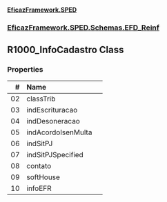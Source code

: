 #### [EficazFramework.SPED](EficazFrameworkSPED.md 'EficazFramework SPED')
### [EficazFramework.SPED.Schemas.EFD_Reinf](EficazFramework.SPED.Schemas.EFD_Reinf.md 'EficazFramework.SPED.Schemas.EFD_Reinf')

## R1000_InfoCadastro Class
### Properties

| # | Name | |
| ---: | :--- | :--- |
| 02 | classTrib |  |
| 03 | indEscrituracao |  |
| 04 | indDesoneracao |  |
| 05 | indAcordoIsenMulta |  |
| 06 | indSitPJ |  |
| 07 | indSitPJSpecified |  |
| 08 | contato |  |
| 09 | softHouse |  |
| 10 | infoEFR |  |

